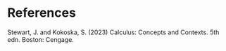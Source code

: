 # References

Stewart, J. and Kokoska, S. (2023) Calculus: Concepts and Contexts. 5th edn. Boston: Cengage.
